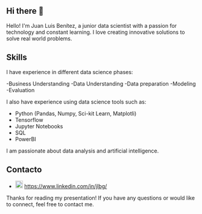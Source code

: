 ## Hi there 👋

Hello! I'm Juan Luis Benítez, a junior data scientist with a passion for technology and constant learning. I love creating innovative solutions to solve real world problems.

## Skills

I have experience in different data science phases:

-Business Understanding
-Data Understanding
-Data preparation
-Modeling
-Evaluation

I also have experience using data science tools such as:

- Python (Pandas, Numpy, Sci-kit Learn, Matplotli)
- Tensorflow
- Jupyter Notebooks
- SQL
- PowerBI

I am passionate about data analysis and artificial intelligence.

## Contacto

- <img src="https://play-lh.googleusercontent.com/kMofEFLjobZy_bCuaiDogzBcUT-dz3BBbOrIEjJ-hqOabjK8ieuevGe6wlTD15QzOqw" alt="Descripción de la imagen" width="20" height="20">  https://www.linkedin.com/in/jlbg/

Thanks for reading my presentation! If you have any questions or would like to connect, feel free to contact me.

<!-- Mis proyectos
38
​
39
Aquí hay algunos de mis proyectos que me gustaría destacar:
40
​
41
- [Proyecto 1](enlace al proyecto): Descripción breve del proyecto.
42
- [Proyecto 2](enlace al proyecto): Descripción breve del proyecto.
43
- [Proyecto 3](enlace al proyecto): Descripción breve del proyecto.
44
-- comentario !>
